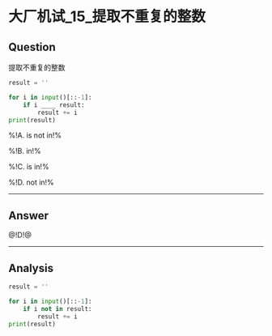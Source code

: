 # 大厂机试_15_提取不重复的整数

## Question
提取不重复的整数

```python
result = ''

for i in input()[::-1]:
    if i ____ result:
        result += i
print(result)
```

%!A. is not in!%

%!B. in!%

%!C. is in!%

%!D. not in!%

----

## Answer
@!D!@

----

## Analysis

```python
result = ''

for i in input()[::-1]:
    if i not in result:
        result += i
print(result)
```